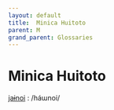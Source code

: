 ```yaml
---
layout: default
title:  Minica Huitoto
parent: M
grand_parent: Glossaries
---
```


# Minica Huitoto


[jaɨnoi](https://en.wiktionary.org/wiki/?curid=5561722)
: /háɯnoi/

